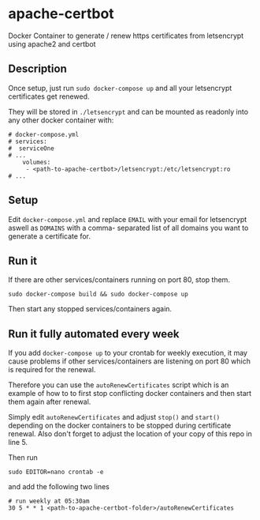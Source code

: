# apache-certbot
Docker Container to generate / renew https certificates from letsencrypt using apache2 and certbot

## Description

Once setup, just run `sudo docker-compose up`
 and all your letsencrypt certificates get renewed.

They will be stored in `./letsencrypt` and can be mounted
 as readonly into any other docker container with:

```
# docker-compose.yml
# services:
#  serviceOne
# ...
    volumes:
     - <path-to-apache-certbot>/letsencrypt:/etc/letsencrypt:ro
# ...
```

## Setup

Edit `docker-compose.yml` and replace `EMAIL` with your
 email for letsencrypt aswell as `DOMAINS` with a comma-
separated list of all domains you want to generate a
 certificate for.

## Run it

If there are other services/containers running on port 80,
 stop them.

`sudo docker-compose build && sudo docker-compose up`

Then start any stopped services/containers again.

## Run it fully automated every week

If you add `docker-compose up` to your crontab for
 weekly execution, it may cause problems if other
 services/containers are listening on port 80 which
 is required for the renewal.

Therefore you can use the `autoRenewCertificates`
 script which is an example of how to to first stop
 conflicting docker containers and then start
 them again after renewal.

Simply edit `autoRenewCertificates` and adjust `stop()` and `start()`
 depending on the docker containers to be stopped during
 certificate renewal.
 Also don't forget to adjust the location of your copy of this repo in line 5. 

Then run

`sudo EDITOR=nano crontab -e`

and add the following two lines

```
# run weekly at 05:30am
30 5 * * 1 <path-to-apache-certbot-folder>/autoRenewCertificates
```

